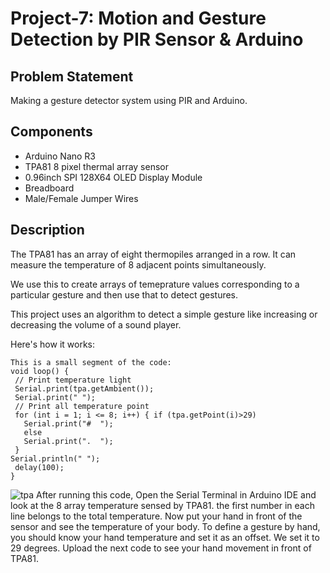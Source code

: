 # Project-7: Motion and Gesture Detection by PIR Sensor & Arduino
## Problem Statement
Making a gesture detector system using PIR and Arduino.
## Components
* Arduino Nano R3
* TPA81 8 pixel thermal array sensor
* 0.96inch SPI 128X64 OLED Display Module
* Breadboard
* Male/Female Jumper Wires
## Description
The TPA81 has an array of eight thermopiles arranged in a row. It can measure the temperature of 8 adjacent points simultaneously.

We use this to create arrays of temeprature values corresponding to a particular gesture and then use that to detect gestures.

This project uses an algorithm to detect a simple gesture like increasing or decreasing the volume of a sound player.

Here's how it works:
```
This is a small segment of the code:
void loop() {
 // Print temperature light
 Serial.print(tpa.getAmbient());
 Serial.print(" ");
 // Print all temperature point
 for (int i = 1; i <= 8; i++) { if (tpa.getPoint(i)>29)
   Serial.print("#  ");
   else
   Serial.print(".  ");
 }
Serial.println(" ");
 delay(100);
}
```
![tpa](tpasensor.gif)
After running this code, Open the Serial Terminal in Arduino IDE and look at the 8 array temperature sensed by TPA81. the first number in each line belongs to the total temperature. Now put your hand in front of the sensor and see the temperature of your body. To define a gesture by hand, you should know your hand temperature and set it as an offset. We set it to 29 degrees. Upload the next code to see your hand movement in front of TPA81.
